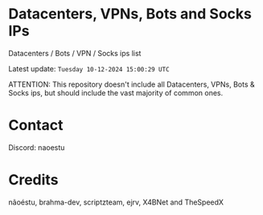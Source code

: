 # Datacenters, VPNs, Bots and Socks IPs
 
Datacenters / Bots / VPN / Socks ips list

Latest update: `Tuesday 10-12-2024 15:00:29 UTC` 

ATTENTION: This repository doesn't include all Datacenters, VPNs, Bots & Socks ips, 
but should include the vast majority of common ones.

# Contact
Discord: naoestu

# Credits
nãoéstu, brahma-dev, scriptzteam, ejrv, X4BNet and TheSpeedX
